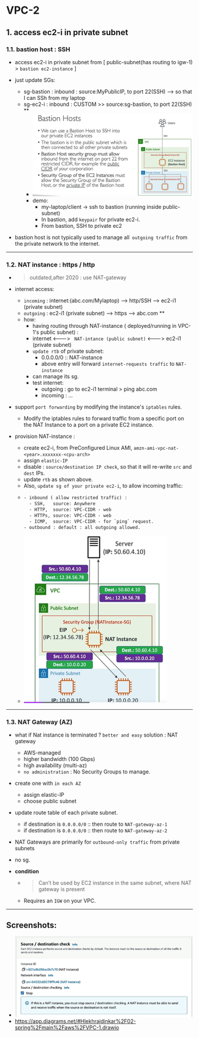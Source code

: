 # VPC-2

## 1. access ec2-i in private subnet
### 1.1. bastion host : SSH 
- access ec2-i in private subnet from  [ public-subnet(has routing to igw-1) > `bastion ec2-instance` ]
- just update SGs:
  - sg-bastion : inbound : source:MyPublicIP, to port 22(SSH) --> so that I can SSh from my laptop
  - sg-ec2-i : inbound : CUSTOM >> source:sg-bastion, to port 22(SSH) **
    - ![img_2.png](../99_img/vpc-1/img_2.png)
    - demo:
      - my-laptop/client  -> ssh to bastion (running inside public-subnet)
      - In bastion, add `keypair` for private ec2-i.
      - From bastion,  SSH to private ec2
      
- bastion host is not typically used to manage all` outgoing traffic` from the private network to the internet.
---
### 1.2. NAT instance : https / http
- > outdated,after 2020 : use NAT-gateway 
- internet access:
  - `incoming` : internet:(abc.com/Mylaptop) --> http/SSH -->  ec2-i1 (private subnet)
  - `outgoing` : ec2-i1 (private subnet) --> https --> abc.com **
  - how:
    - having routing through NAT-instance ( deployed/running in VPC-1's public subnet) :
    - internet <---> ` NAT-intance (public subnet)` <--->  ec2-i1 (private subnet)
    - `update rtb` of private subnet:
      - 0.0.0.0/0  ::  NAT-instance
      - above entry will forward  `internet-requests traffic` to `NAT-instance`
    - can manage its sg.
    - test internet:
      - outgoing : go to ec2-i1 terminal > ping abc.com
      - incoming : ...
      
- support `port forwarding` by modifying the instance's `iptables` rules.
  - Modify the iptables rules to forward traffic from a specific port on the NAT Instance to a port on a private EC2 instance.
  
- provision NAT-instance :
  - create ec2-i, from PreConfigured Linux AMI, `amzn-ami-vpc-nat-<year>.xxxxxxx-<cpu-arch>`
  - assign `elastic-IP`
  - disable : `source/destination IP check`, so that it will re-write `src` and `dest` IPs.
  - update `rtb` as shown above.
  - Also, `update sg of your private ec2-i`, to allow incoming traffic:
  - ```
    - inbound ( allow restricted traffic) : 
      - SSH,   source: Anywhere
      - HTTP,  source: VPC-CIDR - web
      - HTTPs, source: VPC-CIDR - web
      - ICMP,  source: VPC-CIDR - for `ping` request.
    - outbound : default : all outgoing allowed.
    ```
  - ![img_3.png](../99_img/vpc-1/img_3.png)

---
### 1.3. NAT Gateway (AZ)
- what if Nat instance is terminated ? `better and easy` solution : NAT gateway
  - AWS-managed 
  - higher bandwidth (100 Gbps)
  - high availability (multi-az)
  - `no administration` : No Security Groups to manage. 
  
- create one with `in each AZ`
  - assign elastic-IP
  - choose public subnet
- update route table of each private subnet.
  - if destination is `0.0.0.0/0`  ::  then route to `NAT-gateway-az-1`
  - if destination is `0.0.0.0/0`  ::  then route to `NAT-gateway-az-2`
- NAT Gateways are primarily for `outbound-only traffic` from private subnets
- no sg.
- **condition**
  - > Can’t be used by EC2 instance in the same subnet, where NAT gateway is present
  - Requires an `IGW` on your VPC.

---
## Screenshots:
- ![img_4.png](../99_img/vpc-1/img_4.png)
- https://app.diagrams.net/#Hlekhrajdinkar%2F02-spring%2Fmain%2Faws%2FVPC-1.drawio

